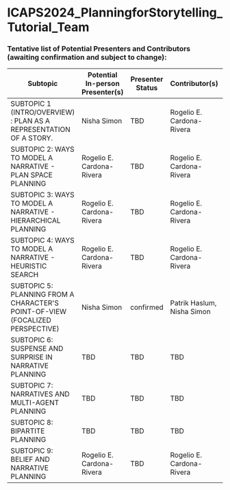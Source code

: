 # ICAPS2024_PlanningforStorytelling_Tutorial_Team


### Tentative list of Potential Presenters and Contributors (awaiting confirmation and subject to change):

| Subtopic      |  Potential In-person Presenter(s) |  Presenter Status | Contributor(s) | Interactive Component |Slides |
| ----------- | ----------- | ----------- | ----------- |----------- |----------- |
| SUBTOPIC 1 (INTRO/OVERVIEW) : PLAN AS A REPRESENTATION OF A STORY.       | Nisha Simon       | TBD      | Rogelio E. Cardona-Rivera        |Demo  | |    |
| SUBTOPIC 2: WAYS TO MODEL A NARRATIVE - PLAN SPACE PLANNING     | Rogelio E. Cardona-Rivera        | TBD      | Rogelio E. Cardona-Rivera       |TBD       | |
| SUBTOPIC 3: WAYS TO MODEL A NARRATIVE - HIERARCHICAL PLANNING      | Rogelio E. Cardona-Rivera        | TBD      | Rogelio E. Cardona-Rivera       |TBD       | |
| SUBTOPIC 4: WAYS TO MODEL A NARRATIVE - HEURISTIC SEARCH |Rogelio E. Cardona-Rivera        | TBD      | Rogelio E. Cardona-Rivera       |Demo       | |
| SUBTOPIC 5: PLANNING FROM A CHARACTER'S POINT-OF-VIEW (FOCALIZED PERSPECTIVE) |Nisha Simon        | confirmed      | Patrik Haslum, Nisha Simon       |TBD       | |
| SUBTOPIC 6: SUSPENSE AND SURPRISE IN NARRATIVE PLANNING |TBD        | TBD      | TBD       |TBD       | |
| SUBTOPIC 7: NARRATIVES AND MULTI-AGENT PLANNING |TBD        | TBD      | TBD       |TBD       | |
| SUBTOPIC 8: BIPARTITE PLANNING|TBD        | TBD      | TBD       |TBD       | |
| SUBTOPIC 9: BELIEF AND NARRATIVE PLANNING |Rogelio E. Cardona-Rivera        | TBD      | Rogelio E. Cardona-Rivera       |TBD       | |
